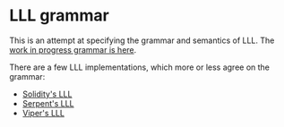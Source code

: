 # LLL grammar

This is an attempt at specifying the grammar and semantics of LLL. The [work in progress grammar is here](./grammar.txt).

There are a few LLL implementations, which more or less agree on the grammar:
- [Solidity's LLL](https://github.com/ethereum/solidity)
- [Serpent's LLL](https://github.com/ethereum/serpent)
- [Viper's LLL](https://github.com/ethereum/viper)
